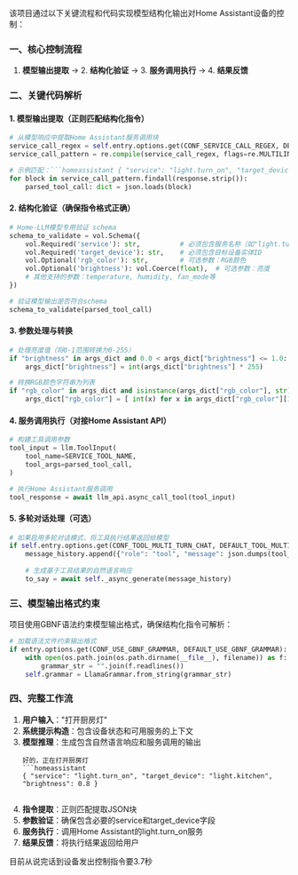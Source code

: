 该项目通过以下关键流程和代码实现模型结构化输出对Home Assistant设备的控制：

### 一、核心控制流程
1. **模型输出提取** → 2. **结构化验证** → 3. **服务调用执行** → 4. **结果反馈**

### 二、关键代码解析

#### 1. 模型输出提取（正则匹配结构化指令）
```python
# 从模型响应中提取Home Assistant服务调用块
service_call_regex = self.entry.options.get(CONF_SERVICE_CALL_REGEX, DEFAULT_SERVICE_CALL_REGEX)
service_call_pattern = re.compile(service_call_regex, flags=re.MULTILINE)

# 示例匹配：```homeassistant { "service": "light.turn_on", "target_device": "light.kitchen" }```
for block in service_call_pattern.findall(response.strip()):
    parsed_tool_call: dict = json.loads(block)
```

#### 2. 结构化验证（确保指令格式正确）
```python
# Home-LLM模型专用验证 schema
schema_to_validate = vol.Schema({
    vol.Required('service'): str,          # 必须包含服务名称（如"light.turn_on"）
    vol.Required('target_device'): str,    # 必须包含目标设备实体ID
    vol.Optional('rgb_color'): str,        # 可选参数：RGB颜色
    vol.Optional('brightness'): vol.Coerce(float),  # 可选参数：亮度
    # 其他支持的参数：temperature, humidity, fan_mode等
})

# 验证模型输出是否符合schema
schema_to_validate(parsed_tool_call)
```

#### 3. 参数处理与转换
```python
# 处理亮度值（将0-1范围转换为0-255）
if "brightness" in args_dict and 0.0 < args_dict["brightness"] <= 1.0:
    args_dict["brightness"] = int(args_dict["brightness"] * 255)

# 转换RGB颜色字符串为列表
if "rgb_color" in args_dict and isinstance(args_dict["rgb_color"], str):
    args_dict["rgb_color"] = [ int(x) for x in args_dict["rgb_color"][1:-1].split(",") ]
```

#### 4. 服务调用执行（对接Home Assistant API）
```python
# 构建工具调用参数
tool_input = llm.ToolInput(
    tool_name=SERVICE_TOOL_NAME,
    tool_args=parsed_tool_call,
)

# 执行Home Assistant服务调用
tool_response = await llm_api.async_call_tool(tool_input)
```

#### 5. 多轮对话处理（可选）
```python
# 如果启用多轮对话模式，将工具执行结果返回给模型
if self.entry.options.get(CONF_TOOL_MULTI_TURN_CHAT, DEFAULT_TOOL_MULTI_TURN_CHAT) and tool_response is not None:
    message_history.append({"role": "tool", "message": json.dumps(tool_response)})
    
    # 生成基于工具结果的自然语言响应
    to_say = await self._async_generate(message_history)
```

### 三、模型输出格式约束
项目使用GBNF语法约束模型输出格式，确保结构化指令可解析：
```python
# 加载语法文件约束输出格式
if entry.options.get(CONF_USE_GBNF_GRAMMAR, DEFAULT_USE_GBNF_GRAMMAR):
    with open(os.path.join(os.path.dirname(__file__), filename)) as f:
        grammar_str = "".join(f.readlines())
    self.grammar = LlamaGrammar.from_string(grammar_str)
```

### 四、完整工作流
1. **用户输入**："打开厨房灯"
2. **系统提示构造**：包含设备状态和可用服务的上下文
3. **模型推理**：生成包含自然语言响应和服务调用的输出
   ```
   好的，正在打开厨房灯
   ```homeassistant
   { "service": "light.turn_on", "target_device": "light.kitchen", "brightness": 0.8 }
   ```
   ```
4. **指令提取**：正则匹配提取JSON块
5. **参数验证**：确保包含必要的service和target_device字段
6. **服务执行**：调用Home Assistant的light.turn_on服务
7. **结果反馈**：将执行结果返回给用户




目前从说完话到设备发出控制指令要3.7秒